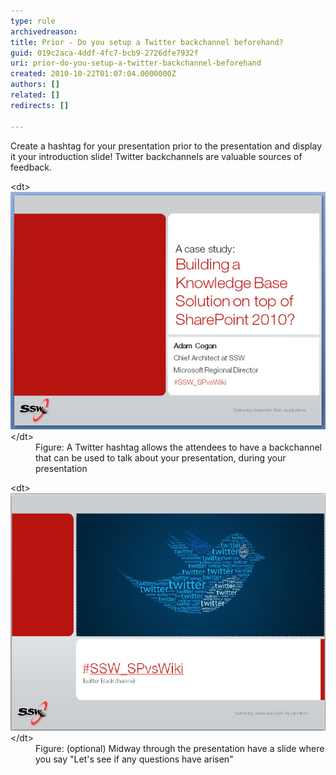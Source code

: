 ```yaml
---
type: rule
archivedreason: 
title: Prior - Do you setup a Twitter backchannel beforehand?
guid: 019c2aca-4ddf-4fc7-bcb9-2726dfe7932f
uri: prior-do-you-setup-a-twitter-backchannel-beforehand
created: 2010-10-22T01:07:04.0000000Z
authors: []
related: []
redirects: []

---
```


Create a hashtag for your presentation prior to the presentation and display it your introduction slide! Twitter backchannels are valuable sources of feedback.  
<!--endintro-->
<dl class="image">    &lt;dt&gt;<img src="PPTwit.jpg" alt=""> &lt;/dt&gt;
    <dd>Figure: A Twitter hashtag allows the attendees to have a backchannel that can be used to talk about your presentation, during your presentation</dd></dl><dl class="image">    &lt;dt&gt;<img src="PPTwit2.jpg" alt=""> &lt;/dt&gt;
    <dd>Figure: (optional) Midway through the presentation have a slide where you say "Let's see if any questions have arisen"</dd></dl>
